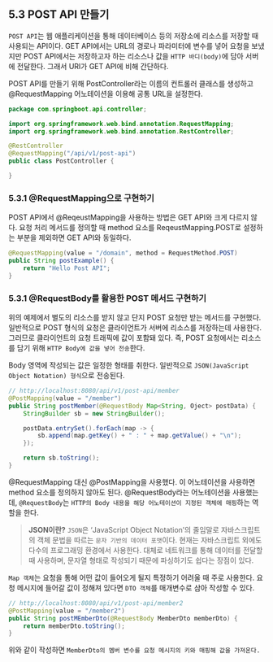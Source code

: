 ## 5.3 POST API 만들기

`POST API`는 웹 애플리케이션을 통해 데이터베이스 등의 저장소에 리소스를 저장할 때 사용되는 API이다. GET API에서는 URL의 경로나 파라미터에 변수를 넣어 요청을 보냈지만 POST API에서는 저장하고자 하는 리소스나 값을 `HTTP 바디(body)`에 담아 서버에 전달한다. 그래서 URI가 GET API에 비해 간단하다.

POST API를 만들기 위해 PostController라는 이름의 컨트롤러 클래스를 생성하고 @RequestMapping 어노테이션을 이용해 공통 URL을 설정한다.

```java
package com.springboot.api.controller;

import org.springframework.web.bind.annotation.RequestMapping;
import org.springframework.web.bind.annotation.RestController;

@RestController
@RequestMapping("/api/v1/post-api")
public class PostController {

}
```

### 5.3.1 @RequestMapping으로 구현하기

POST API에서 @ReqeustMapping을 사용하는 방법은 GET API와 크게 다르지 않다. 요청 처리 메서드를 정의할 때 method 요소를 ReqeustMapping.POST로 설정하는 부분을 제외하면 GET API와 동일하다.

```java
@RequestMapping(value = "/domain", method = RequestMethod.POST)
public String postExample() {
	return "Hello Post API";
}
```

### 5.3.1 @RequestBody를 활용한 POST 메서드 구현하기

위의 예제에서 별도의 리소스를 받지 않고 단지 POST 요청만 받는 메서드를 구현했다. 일반적으로 POST 형식의 요청은 클라이언트가 서버에 리소스를 저장하는데 사용한다. 그러므로 클라이언트의 요청 트래픽에 값이 포함돼 있다. 즉, POST 요청에서는 리소스를 담기 위해 `HTTP Body에 값을 넣어 전송`한다. 

Body 영역에 작성되는 값은 일정한 형태를 취한다. 일반적으로 `JSON(JavaScript Object Notation) 형식`으로 전송된다.

```java
// http://localhost:8080/api/v1/post-api/member
@PostMapping(value = "/member")
public String postMember(@RequestBody Map<String, Oject> postData) {
	StringBuilder sb = new StringBuilder();

	postData.entrySet().forEach(map -> {
		sb.append(map.getKey() + " : " + map.getValue() + "\n");
	});

	return sb.toString();
}
```

@RequestMapping 대신 @PostMapping을 사용했다. 이 어노테이션을 사용하면 method 요소를 정의하지 않아도 된다. @RequestBody라는 어노테이션을 사용했는데, `@RequestBody`는 `HTTP의 Body 내용을 해당 어노테이션이 지정된 객체에 매핑`하는 역할을 한다.

> **JSON이란?**
`JSON`은 ‘JavaScript Object Notation’의 줄임말로 자바스크립트의 객체 문법을 따르는 `문자 기반의 데이터 포맷`이다. 현재는 자바스크립트 외에도 다수의 프로그래밍 환경에서 사용한다. 대체로 네트워크를 통해 데이터를 전달할 때 사용하며, 문자열 형태로 작성되기 때문에 파싱하기도 쉽다는 장점이 있다.
> 

`Map 객체`는 요청을 통해 어떤 값이 들어오게 될지 특정하기 어려울 때 주로 사용한다. 요청 메시지에 들어갈 값이 정해져 있다면 `DTO 객체`를 매개변수로 삼아 작성할 수 있다.

```java
// http://localhost:8080/api/v1/post-api/member2
@PostMapping(value = "/member2")
public String postMEmberDto(@RequestBody MemberDto memberDto) {
	return memberDto.toString();
}
```

위와 같이 작성하면 `MemberDto의 멤버 변수를 요청 메시지의 키와 매핑해 값을 가져온다.`